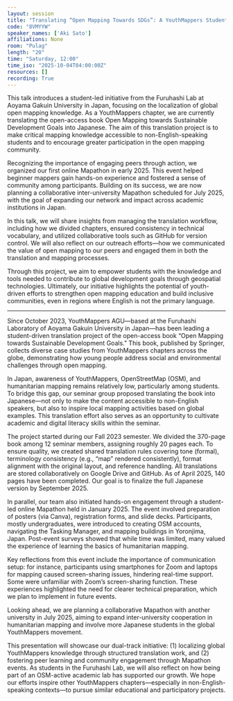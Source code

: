 ```yaml
---
layout: session
title: "Translating “Open Mapping Towards SDGs”: A YouthMappers Student Project from Furuhashi Lab, Japan"
code: "8VMYYW"
speaker_names: ['Aki Sato']
affiliations: None
room: "Pulag"
length: "20"
time: "Saturday, 12:00"
time_iso: "2025-10-04T04:00:00Z"
resources: []
recording: True
---
```


This talk introduces a student-led initiative from the Furuhashi Lab at Aoyama Gakuin University in Japan, focusing on the localization of global open mapping knowledge. As a YouthMappers chapter, we are currently translating the open-access book Open Mapping towards Sustainable Development Goals into Japanese. The aim of this translation project is to make critical mapping knowledge accessible to non-English-speaking students and to encourage greater participation in the open mapping community.

Recognizing the importance of engaging peers through action, we organized our first online Mapathon in early 2025. This event helped beginner mappers gain hands-on experience and fostered a sense of community among participants. Building on its success, we are now planning a collaborative inter-university Mapathon scheduled for July 2025, with the goal of expanding our network and impact across academic institutions in Japan.

In this talk, we will share insights from managing the translation workflow, including how we divided chapters, ensured consistency in technical vocabulary, and utilized collaborative tools such as GitHub for version control. We will also reflect on our outreach efforts—how we communicated the value of open mapping to our peers and engaged them in both the translation and mapping processes.

Through this project, we aim to empower students with the knowledge and tools needed to contribute to global development goals through geospatial technologies. Ultimately, our initiative highlights the potential of youth-driven efforts to strengthen open mapping education and build inclusive communities, even in regions where English is not the primary language.

<hr>

Since October 2023, YouthMappers AGU—based at the Furuhashi Laboratory of Aoyama Gakuin University in Japan—has been leading a student-driven translation project of the open-access book “Open Mapping towards Sustainable Development Goals.” This book, published by Springer, collects diverse case studies from YouthMappers chapters across the globe, demonstrating how young people address social and environmental challenges through open mapping.

In Japan, awareness of YouthMappers, OpenStreetMap (OSM), and humanitarian mapping remains relatively low, particularly among students. To bridge this gap, our seminar group proposed translating the book into Japanese—not only to make the content accessible to non-English speakers, but also to inspire local mapping activities based on global examples. This translation effort also serves as an opportunity to cultivate academic and digital literacy skills within the seminar.

The project started during our Fall 2023 semester. We divided the 370-page book among 12 seminar members, assigning roughly 20 pages each. To ensure quality, we created shared translation rules covering tone (formal), terminology consistency (e.g., “map” rendered consistently), format alignment with the original layout, and reference handling. All translations are stored collaboratively on Google Drive and GitHub. As of April 2025, 140 pages have been completed. Our goal is to finalize the full Japanese version by September 2025.

In parallel, our team also initiated hands-on engagement through a student-led online Mapathon held in January 2025. The event involved preparation of posters (via Canva), registration forms, and slide decks. Participants, mostly undergraduates, were introduced to creating OSM accounts, navigating the Tasking Manager, and mapping buildings in Yoronjima, Japan. Post-event surveys showed that while time was limited, many valued the experience of learning the basics of humanitarian mapping.

Key reflections from this event include the importance of communication setup: for instance, participants using smartphones for Zoom and laptops for mapping caused screen-sharing issues, hindering real-time support. Some were unfamiliar with Zoom’s screen-sharing function. These experiences highlighted the need for clearer technical preparation, which we plan to implement in future events.

Looking ahead, we are planning a collaborative Mapathon with another university in July 2025, aiming to expand inter-university cooperation in humanitarian mapping and involve more Japanese students in the global YouthMappers movement.

This presentation will showcase our dual-track initiative: (1) localizing global YouthMappers knowledge through structured translation work, and (2) fostering peer learning and community engagement through Mapathon events. As students in the Furuhashi Lab, we will also reflect on how being part of an OSM-active academic lab has supported our growth. We hope our efforts inspire other YouthMappers chapters—especially in non-English-speaking contexts—to pursue similar educational and participatory projects.

